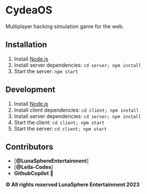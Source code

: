 # CydeaOS
Multiplayer hacking simulation game for the web.

## Installation
1. Install [Node.js](https://nodejs.org/en/download/)
2. Install server dependencies: `cd server; npm install`
3. Start the server: `npm start`

## Development
1. Install [Node.js](https://nodejs.org/en/download/)
2. Install client dependencies: `cd client; npm install`
3. Install server dependencies: `cd server; npm install`
4. Start the client: `cd client; npm start`
5. Start the server: `cd client; npm start`

## Contributors
- [**@LunaSphereEntertainment**]
- [**@Leila-Codes**]
- **GithubCopilot 💖**

**&copy; All rights reserved LunaSphere Entertainment 2023**
